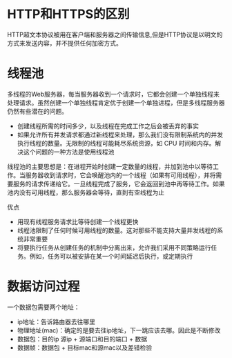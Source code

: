 # HTTP和HTTPS的区别

HTTP超文本协议被用在客户端和服务器之间传输信息,但是HTTP协议是以明文的方式来发送内容，并不提供任何加密方式。

# 线程池

多线程的Web服务器，每当服务器收到一个请求时，它都会创建一个单独线程来处理请求。虽然创建一个单独线程肯定优于创建一个单独进程，但是多线程服务器仍然有些潜在的问题。

- 创建线程所需的时间多少，以及线程在完成工作之后会被丢弃的事实
- 如果允许所有并发请求都通过新线程来处理，那么我们没有限制系统内的并发执行线程的数量。无限制的线程可能耗尽系统资源，如 CPU 时间和内存。解决这个问题的一种方法是使用线程池

线程池的主要思想是：在进程开始时创建一定数量的线程，并加到池中以等待工作。当服务器收到请求时，它会唤醒池内的一个线程（如果有可用线程），并将需要服务的请求传递给它。一旦线程完成了服务，它会返回到池中再等待工作。如果池内没有可用线程，那么服务器会等待，直到有空线程为止

优点

- 用现有线程服务请求比等待创建一个线程更快
- 线程池限制了任何时候可用线程的数量。这对那些不能支持大量并发线程的系统非常重要
- 将要执行任务从创建任务的机制中分离出来，允许我们采用不同策略运行任务。例如，任务可以被安排在某一个时间延迟后执行，或定期执行

# 数据访问过程

一个数据包需要两个地址：

- ip地址：告诉路由器去往哪里
- 物理地址(mac)：确定的是要去往ip地址，下一跳应该去哪。因此是不断修改
- 数据包：目的ip 源ip + 源端口和目的端口 + 数据
- 数据帧：数据包 + 目标mac和源mac以及差错检验